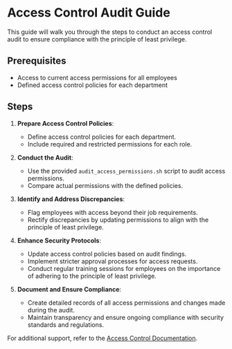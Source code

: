 # Access Control Audit Guide

This guide will walk you through the steps to conduct an access control audit to ensure compliance with the principle of least privilege.

## Prerequisites

- Access to current access permissions for all employees
- Defined access control policies for each department

## Steps

1. **Prepare Access Control Policies**:
    - Define access control policies for each department.
    - Include required and restricted permissions for each role.

2. **Conduct the Audit**:
    - Use the provided `audit_access_permissions.sh` script to audit access permissions.
    - Compare actual permissions with the defined policies.

3. **Identify and Address Discrepancies**:
    - Flag employees with access beyond their job requirements.
    - Rectify discrepancies by updating permissions to align with the principle of least privilege.

4. **Enhance Security Protocols**:
    - Update access control policies based on audit findings.
    - Implement stricter approval processes for access requests.
    - Conduct regular training sessions for employees on the importance of adhering to the principle of least privilege.

5. **Document and Ensure Compliance**:
    - Create detailed records of all access permissions and changes made during the audit.
    - Maintain transparency and ensure ongoing compliance with security standards and regulations.

For additional support, refer to the [Access Control Documentation](https://accesscontrol.example.com/documentation).
